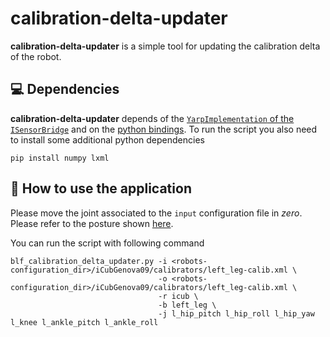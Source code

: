 # calibration-delta-updater

**calibration-delta-updater** is a simple tool for updating the calibration delta of the robot.

## :computer: Dependencies

**calibration-delta-updater** depends of the [`YarpImplementation` of the `ISensorBridge`](https://github.com/dic-iit/bipedal-locomotion-framework/tree/master/src/RobotInterface/YarpImplementation) and on the [python bindings](https://github.com/dic-iit/bipedal-locomotion-framework/tree/master/bindings/python/RobotInterface). To run the script you also need to install some additional python dependencies

```
pip install numpy lxml
```

## :running: How to use the application

Please move the joint associated to the `input` configuration file in _zero_. Please refer to the posture shown [here](http://wiki.icub.org/wiki/LegsFineCalibration).

You can run the script with following command
```shell
blf_calibration_delta_updater.py -i <robots-configuration_dir>/iCubGenova09/calibrators/left_leg-calib.xml \
                                 -o <robots-configuration_dir>/iCubGenova09/calibrators/left_leg-calib.xml \
                                 -r icub \
                                 -b left_leg \
                                 -j l_hip_pitch l_hip_roll l_hip_yaw l_knee l_ankle_pitch l_ankle_roll
```
